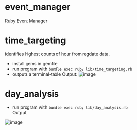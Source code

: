 # event_manager
Ruby Event Manager

# time_targeting
identifies highest counts of hour from regdate data.
- install gems in gemfile
- run program with ```bundle exec ruby lib/time_targeting.rb```
- outputs a terminal-table
Output:
![image](https://github.com/user-attachments/assets/a7134452-1be8-4b03-888a-c53452e070fe)


# day_analysis
- run program with ```bundle exec ruby lib/day_analysis.rb```  
Output:

![image](https://github.com/user-attachments/assets/7c08dc9b-9287-4865-b666-54e108860c3d)
